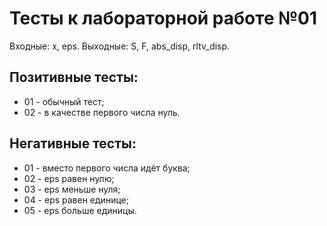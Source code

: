 # Тесты к лабораторной работе №01

Входные: x, eps.
Выходные: S, F, abs_disp, rltv_disp.

## Позитивные тесты:
- 01 - обычный тест;
- 02 - в качестве первого числа нуль.

## Негативные тесты:
- 01 - вместо первого числа идёт буква;
- 02 - eps равен нулю;
- 03 - eps меньше нуля;
- 04 - eps равен единице;
- 05 - eps больше единицы.
